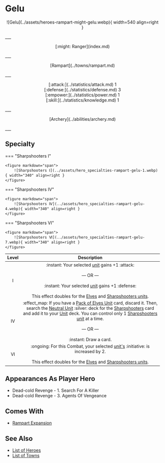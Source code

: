 # Gelu

<p style="text-align: center;" markdown>![Gelu](../assets/heroes-rampart-might-gelu.webp){ width=540 align=right }</p>
___
<p style="text-align: center;" markdown>[:might: Ranger](index.md)</p>
___
<p style="text-align: center;" markdown>[Rampart](../towns/rampart.md)</p>
___

<p style="text-align: center;" markdown>[:attack:](../statistics/attack.md)&nbsp;1</br>[:defense:](../statistics/defense.md)&nbsp;3</br>[:empower:](../statistics/power.md)&nbsp;1</br>[:skill:](../statistics/knowledge.md)&nbsp;1</p>
___
<p style="text-align: center;" markdown>[Archery](../abilities/archery.md)</p>
___

## Specialty

=== "Sharpshooters Ⅰ"

    <figure markdown="span">
        ![Sharpshooters Ⅰ](../assets/hero_specialties-rampart-gelu-1.webp){ width="340" align=right }
    </figure>

=== "Sharpshooters Ⅳ"

    <figure markdown="span">
        ![Sharpshooters Ⅳ](../assets/hero_specialties-rampart-gelu-4.webp){ width="340" align=right }
    </figure>

=== "Sharpshooters Ⅵ"

    <figure markdown="span">
        ![Sharpshooters Ⅵ](../assets/hero_specialties-rampart-gelu-7.webp){ width="340" align=right }
    </figure>


| Level | Description |
| :---: | :---: |
| Ⅰ | :instant: Your selected [unit](../units/index.md) gains +1 :attack:<br><br>— OR —<br><br>:instant: Your selected [unit](../units/index.md) gains +1 :defense:<br><br>This effect doubles for the [Elves](../units/elves.md) and [Sharpshooters units](../units/sharpshooters.md). |
| Ⅳ | :effect_map: If you have a [Pack of Elves Unit](../units/elves.md) card, discard it. Then, search the [Neutral Unit](../units/index.md) :silver: deck for the [Sharpshooters](../units/sharpshooters.md) card and add it to your [Unit](../units/index.md) deck. You can control only 1 [Sharpshooters](../units/sharpshooters.md) [unit](../units/index.md) at a time.<br><br>— OR —<br><br>:instant: Draw a card. |
| Ⅵ | :ongoing: For this Combat, your selected [unit's](../units/index.md) :initiative: is increased by 2.<br><br>This effect doubles for the [Elves](../units/elves.md) and [Sharpshooters units](../units/sharpshooters.md). |


## Appearances As Player Hero

- Dead-cold Revenge - 1. Search For A Killer
- Dead-cold Revenge - 3. Agents Of Vengeance


## Comes With

- [Rampart Expansion](../content.md)


## See Also

- [List of Heroes](index.md)
- [List of Towns](../towns/index.md)

